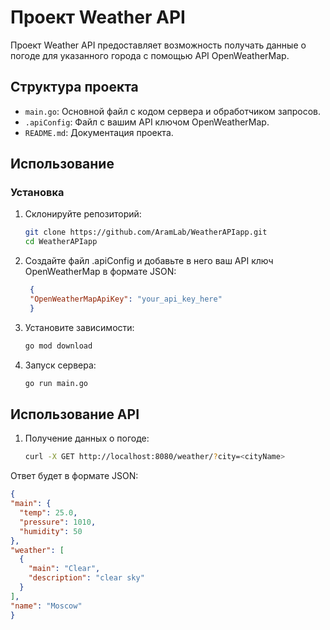# Проект Weather API

Проект Weather API предоставляет возможность получать данные о погоде для указанного города с помощью API OpenWeatherMap.

## Структура проекта

- `main.go`: Основной файл с кодом сервера и обработчиком запросов.
- `.apiConfig`: Файл с вашим API ключом OpenWeatherMap.
- `README.md`: Документация проекта.
  
## Использование

### Установка

1. Склонируйте репозиторий:

   ```bash
   git clone https://github.com/AramLab/WeatherAPIapp.git
   cd WeatherAPIapp
2. Создайте файл .apiConfig и добавьте в него ваш API ключ OpenWeatherMap в формате JSON:
   ```json
    {
    "OpenWeatherMapApiKey": "your_api_key_here"
    }
3. Установите зависимости:
   ```bash
   go mod download
4. Запуск сервера:
   ```bash
   go run main.go
## Использование API

1. Получение данных о погоде:
   ```bash
   curl -X GET http://localhost:8080/weather/?city=<cityName>
  Ответ будет в формате JSON:
  ```json
{
  "main": {
    "temp": 25.0,
    "pressure": 1010,
    "humidity": 50
  },
  "weather": [
    {
      "main": "Clear",
      "description": "clear sky"
    }
  ],
  "name": "Moscow"
}
